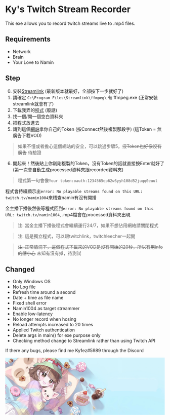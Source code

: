 # Ky's Twitch Stream Recorder
This exe allows you to record twitch streams live to .mp4 files.
## Requirements
- Network
- Brain
- Your Love to Namin

## Step
0) 安裝[Streamlink](https://streamlink.github.io/install.html)  (最新版本就最好，全部按下一步就好了)
1) 請確定 `C:\Program Files\Streamlink\ffmpeg\` 有 ffmpeg.exe (正常安裝streamlink就會有了)
2) 下載我弄的[程式](https://github.com/Kylezhk/twitch-stream-recorder/releases/download/v201/ky1-twitch-recorder-v201.exe) (廢話)
3) 找一個/開一個空白資料夾
4) 把程式放進去
5) 請到這個[網站](https://twitchapps.com/tmi/)拿你自己的Token (按Connect然後複製那段字) (這Token = 無廣告下載VOD) 
>如果不懂或者擔心這個網站的安全，可以跳過步驟5。~~沒Token也好像沒有廣告~~ 待驗證
6) 開起來！然後貼上你剛剛複製的Token，沒有Token的話就直接按Enter就好了 (第一次會自動生成processed資料夾跟recorded資料夾)
>程式第一句會像`Your token:oauth:1234565ep62w5yyh108d52juqq0euul`

程式會持續顯示出`error: No playable streams found on this URL: twitch.tv/namin1004`來稽查namin有沒有開播

金主播下播後然後等程式回到`error: No playable streams found on this URL: twitch.tv/namin1004`, .mp4檔會在processed資料夾出現

>注: 當金主播下播後程式會繼續運行24/7，如果不想佔用網絡請關閉程式

>注: 這是獨立程式，可以跟twitchlink，twitchleecher一起開

>~~注: 正常情況下，這個程式下載來的VOD是沒有開始的20秒，所以有用info的請小心~~ 未知有沒有掉，待測試

## Changed
- Only Windows OS
- No Log file
- Refresh time around a second
- Date + time as file name
- Fixed shell error
- Namin1004 as target streammer
- Enable low-latency
- No longer record when hosing
- Reload attempts increased to 20 times
- Applied Twitch authentication
- Delete args in main() for exe purpose only
- Checking method change to Streamlink rather than using Twitch API

If there any bugs, please find me Ky1ez#5989 through the Discord 

[![namin banner](banner.jpg)](https://marpple.shop/en/namin?page=0)
